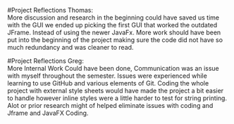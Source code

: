 #Project Reflections
Thomas:  
More discussion and research in the beginning could have saved us time with the GUI we ended up picking the first GUI that worked the outdated JFrame. Instead of using the newer JavaFx. More work should have been put into the beginning of the project making sure the code did not have so much redundancy and was cleaner to read.

#Project Reflections
Greg:  
More Internal Work Could have been done, Communication was an issue with myself throughout the semester. Issues were experienced while learning to use GitHub and various elements of Git. Coding the whole project with external style sheets would have made the project a bit easier to handle however inline styles were a little harder to test for string printing. Alot or prior research might of helped eliminate issues with coding and Jframe and JavaFX Coding. 